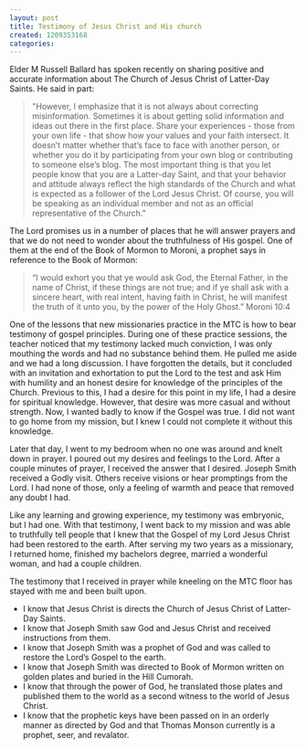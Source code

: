 ```yaml
---
layout: post
title: Testimony of Jesus Christ and His church
created: 1209353168
categories:
---
```

<p>Elder M Russell Ballard has spoken recently on sharing positive and accurate information about The Church of Jesus Christ of Latter-Day Saints.&nbsp;He said in part:</p>
<blockquote>
<div>&quot;However, I emphasize that it is not always about correcting misinformation. Sometimes it is about getting solid information and ideas out there in the first place. Share your experiences - those from your own life - that show how your values and your faith intersect. It doesn&rsquo;t matter whether that&rsquo;s face to face with another person, or whether you do it by participating from your own blog or contributing to someone else&rsquo;s blog. The most important thing is that you let people know that you are a Latter-day Saint, and that your behavior and attitude always reflect the high standards of the Church and what is expected as a follower of the Lord Jesus Christ. Of course, you will be speaking as an individual member and not as an official representative of the Church.&quot;</div>
</blockquote>
<p>The Lord promises us in a number of places that he will answer prayers and that we do not need to wonder about the truthfulness of His gospel.&nbsp;One of them at the end of the Book of Mormon to Moroni, a prophet says in reference to the Book of Mormon:</p>
<blockquote>
<p>&ldquo;I would exhort you that ye would ask God, the Eternal Father, in the name of Christ, if these things are not true; and if ye shall ask with a sincere heart, with real intent, having faith in Christ, he will manifest the truth of it unto you, by the power of the Holy Ghost.&rdquo; Moroni 10:4</p>
</blockquote></div>
<p>One of the lessons that new missionaries practice in the MTC is how to bear testimony of gospel principles.&nbsp;During one of these practice sessions, the teacher noticed that my testimony lacked much conviction, I was only mouthing the words and had no substance behind them.&nbsp;He pulled me aside and we had a long discussion.&nbsp;I have forgotten the details, but it concluded with an invitation and exhortation to put the Lord to the test and ask Him with humility and an honest desire for knowledge of the principles of the Church.&nbsp;Previous to this, I had a desire for this point in my life,&nbsp;I had a desire for spiritual knowledge.&nbsp;However, that desire was more casual and without strength.&nbsp;Now, I wanted badly to know if the Gospel was true.&nbsp;I did not want to go home from my mission, but I knew I could not complete it without this knowledge.</p>
<p>Later that day, I went to my bedroom when no one was around and knelt down in prayer.&nbsp;I poured out my desires and feelings to the Lord.&nbsp;After a couple minutes of prayer, I received the answer that I desired.&nbsp;Joseph Smith received a Godly visit.&nbsp;Others receive visions or hear promptings from the Lord.&nbsp;I had none of those, only a feeling of warmth and peace that removed any doubt I had.&nbsp;&nbsp;</p>
<p>Like any learning and growing experience, my testimony was embryonic, but I had one.&nbsp;With that testimony, I went back to my mission and was able to truthfully tell people that I knew that the Gospel of my Lord Jesus Christ had been restored to the earth.&nbsp;After serving my two years as a missionary, I returned home, finished my bachelors degree, married a wonderful woman, and had a couple children.</p>
<p>The testimony that I received in prayer while kneeling on the MTC floor has stayed with me and been built upon.&nbsp;</p>
<ul type="disc">
    <li>I know      that Jesus Christ is directs the Church of Jesus Christ of Latter-Day      Saints.</li>
    <li>I know      that Joseph Smith saw God and Jesus Christ and received instructions from      them.</li>
    <li>I know      that Joseph Smith was a prophet of God and was called to restore the      Lord&rsquo;s Gospel to the earth.</li>
    <li>I know      that Joseph Smith was directed to Book of Mormon written on golden plates      and buried in the Hill Cumorah.&nbsp;</li>
    <li>I know      that through the power of God, he translated those plates and published      them to the world as a second witness to the world of Jesus Christ.</li>
    <li>I know      that the prophetic keys have been passed on in an orderly manner as      directed by God and that Thomas Monson currently is a prophet, seer, and      revalator.</li>
</ul>
